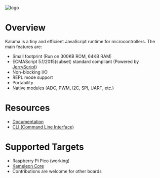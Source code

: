 ![logo](https://github.com/kaluma-project/kaluma/blob/master/logo.png?raw=true)

Overview
========

Kaluma is a tiny and efficient JavaScript runtime for microcontrollers. The main features are:

* Small footprint (Run on 300KB ROM, 64KB RAM)
* ECMAScript 5.1/2015(subset) standard compliant (Powered by [JerryScript](http://jerryscript.net/))
* Non-blocking I/O
* REPL mode support
* Portability
* Native modules (ADC, PWM, I2C, SPI, UART, etc.)

Resources
=========

* [Documentation](https://docs.kaluma.io/)
* [CLI (Command Line Interface)](https://github.com/kaluma-project/kaluma-cli)

Supported Targets
=================

* Raspberry Pi Pico (working)
* [Kameleon Core](https://docs.kaluma.io/boards/kameleon-core)
* Contributions are welcome for other boards
